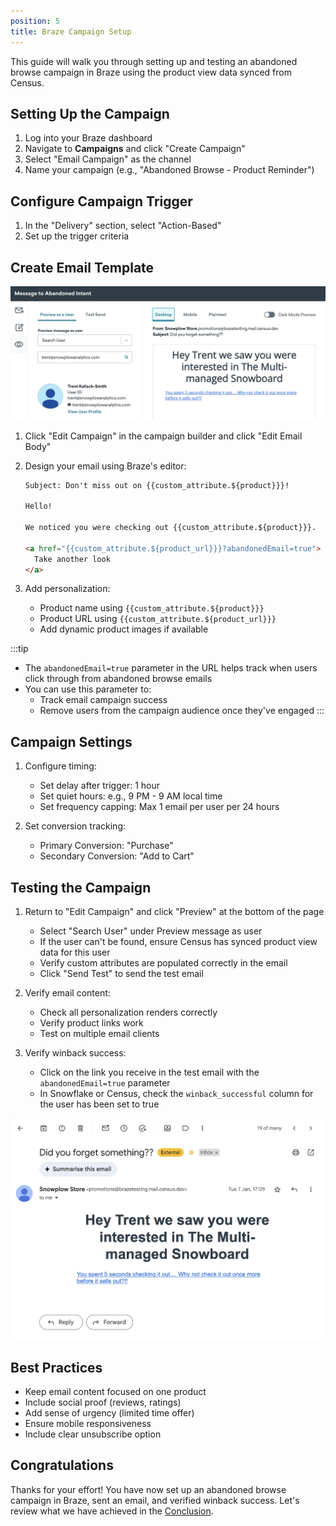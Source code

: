 ```yaml
---
position: 5
title: Braze Campaign Setup
---
```


This guide will walk you through setting up and testing an abandoned browse campaign in Braze using the product view data synced from Census.

## Setting Up the Campaign

1. Log into your Braze dashboard
2. Navigate to **Campaigns** and click "Create Campaign"
3. Select "Email Campaign" as the channel
4. Name your campaign (e.g., "Abandoned Browse - Product Reminder")

## Configure Campaign Trigger

1. In the "Delivery" section, select "Action-Based"
2. Set up the trigger criteria

## Create Email Template

![Braze Campaign Builder](images/retl-braze.png)

1. Click "Edit Campaign" in the campaign builder and click "Edit Email Body"
2. Design your email using Braze's editor:
   ```html
   Subject: Don't miss out on {{custom_attribute.${product}}}!
   
   Hello!
   
   We noticed you were checking out {{custom_attribute.${product}}}. 
   
   <a href="{{custom_attribute.${product_url}}}?abandonedEmail=true">
     Take another look
   </a>
   ```

3. Add personalization:
   - Product name using `{{custom_attribute.${product}}}`
   - Product URL using `{{custom_attribute.${product_url}}}`
   - Add dynamic product images if available
   
:::tip
   - The `abandonedEmail=true` parameter in the URL helps track when users click through from abandoned browse emails
   - You can use this parameter to:
     - Track email campaign success
     - Remove users from the campaign audience once they've engaged
:::

## Campaign Settings

1. Configure timing:
   - Set delay after trigger: 1 hour
   - Set quiet hours: e.g., 9 PM - 9 AM local time
   - Set frequency capping: Max 1 email per user per 24 hours

2. Set conversion tracking:
   - Primary Conversion: "Purchase"
   - Secondary Conversion: "Add to Cart"

## Testing the Campaign

1. Return to "Edit Campaign" and click "Preview" at the bottom of the page
   - Select "Search User" under Preview message as user
   - If the user can't be found, ensure Census has synced product view data for this user
   - Verify custom attributes are populated correctly in the email
   - Click "Send Test" to send the test email

2. Verify email content:
   - Check all personalization renders correctly
   - Verify product links work
   - Test on multiple email clients

3. Verify winback success:
    - Click on the link you receive in the test email with the `abandonedEmail=true` parameter
    - In Snowflake or Census, check the `winback_successful` column for the user has been set to true

![Braze Test Email](images/retl-email.png)

## Best Practices

- Keep email content focused on one product
- Include social proof (reviews, ratings)
- Add sense of urgency (limited time offer)
- Ensure mobile responsiveness
- Include clear unsubscribe option

## Congratulations

Thanks for your effort! You have now set up an abandoned browse campaign in Braze, sent an email, and verified winback success. Let's review what we have achieved in the [Conclusion](./conclusion.md). 